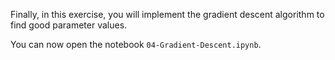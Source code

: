 Finally, in this exercise, you will implement the gradient descent algorithm to find good parameter values.

You can now open the notebook `04-Gradient-Descent.ipynb`.
